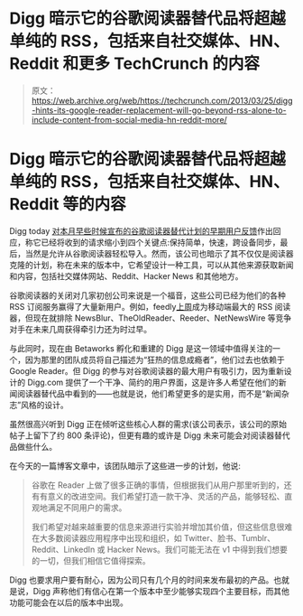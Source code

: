 # Digg 暗示它的谷歌阅读器替代品将超越单纯的 RSS，包括来自社交媒体、HN、Reddit 和更多 TechCrunch 的内容

> 原文：<https://web.archive.org/web/https://techcrunch.com/2013/03/25/digg-hints-its-google-reader-replacement-will-go-beyond-rss-alone-to-include-content-from-social-media-hn-reddit-more/>

# Digg 暗示它的谷歌阅读器替代品将超越单纯的 RSS，包括来自社交媒体、HN、Reddit 等的内容

Digg today [对本月早些时候宣布的谷歌阅读器替代计划](https://web.archive.org/web/20230130095725/http://blog.digg.com/post/46251309499/whats-next)[的早期用户反馈](https://web.archive.org/web/20230130095725/https://techcrunch.com/2013/03/14/digg-yes-that-digg-is-building-a-google-reader-replacement-complete-with-api/)作出回应，称它已经将收到的请求缩小到四个关键点:保持简单，快速，跨设备同步，最后，当然是允许从谷歌阅读器轻松导入。然而，该公司也暗示了其不仅仅是阅读器克隆的计划，称在未来的版本中，它希望设计一种工具，可以从其他来源获取新闻和内容，包括社交媒体网站、Reddit、Hacker News 和其他地方。

谷歌阅读器的关闭对几家初创公司来说是一个福音，这些公司已经为他们的各种 RSS 订阅服务赢得了大量新用户。例如，feedly[上周](https://web.archive.org/web/20230130095725/https://techcrunch.com/2013/03/22/feedly-winning-on-mobile/)成为移动端最大的 RSS 阅读器，但现在就排除 NewsBlur、TheOldReader、Reeder、NetNewsWire 等竞争对手在未来几周获得牵引力还为时过早。

与此同时，现在由 Betaworks 孵化和重建的 Digg 是这一领域中值得关注的一个，因为那里的团队成员将自己描述为“狂热的信息成瘾者”，他们过去也依赖于 Google Reader。但 Digg 的参与对谷歌阅读器的最大用户有吸引力，因为重新设计的 Digg.com 提供了一个干净、简约的用户界面，这是许多人希望在他们的新闻阅读器替代品中看到的——也就是说，他们希望更多的是实用，而不是“新闻杂志”风格的设计。

虽然很高兴听到 Digg 正在倾听这些核心人群的需求(该公司表示，该公司的原始帖子上留下了约 800 条评论)，但更有趣的或许是 Digg 未来可能会对阅读器替代品做些什么。

在今天的一篇博客文章中，该团队暗示了这些进一步的计划，他说:

> 谷歌在 Reader 上做了很多正确的事情，但根据我们从用户那里听到的，还有有意义的改进空间。我们希望打造一款干净、灵活的产品，能够轻松、直观地满足不同用户的需求。
> 
> 我们希望对越来越重要的信息来源进行实验并增加其价值，但这些信息很难在大多数阅读器应用程序中出现和组织，如 Twitter、脸书、Tumblr、Reddit、LinkedIn 或 Hacker News。我们可能无法在 v1 中得到我们想要的一切，但我们相信它值得探索。

Digg 也要求用户要有耐心，因为公司只有几个月的时间来发布最初的产品。也就是说，Digg 声称他们有信心在第一个版本中至少能够实现四个主要目标，而其他功能可能会在以后的版本中出现。